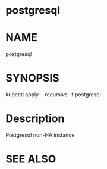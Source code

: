 postgresql
==================================================

# NAME

  postgresql

# SYNOPSIS

  kubectl apply --recursive -f postgresql

# Description

Postgresql non-HA instance

# SEE ALSO

